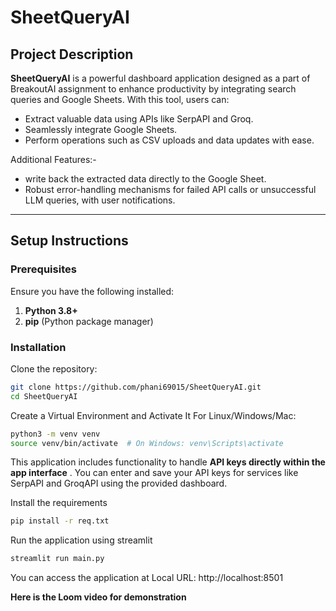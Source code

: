 # SheetQueryAI

## Project Description
**SheetQueryAI** is a powerful dashboard application designed as a part of BreakoutAI assignment to enhance productivity by integrating search queries and Google Sheets. With this tool, users can:
- Extract valuable data using APIs like SerpAPI and Groq.
- Seamlessly integrate Google Sheets.
- Perform operations such as CSV uploads and data updates with ease.
  
Additional Features:-
- write back the extracted data directly to the Google Sheet.
- Robust error-handling mechanisms for failed API calls or unsuccessful LLM queries, with user notifications.
---

## Setup Instructions

### Prerequisites
Ensure you have the following installed:
1. **Python 3.8+**
2. **pip** (Python package manager)

### Installation

Clone the repository:
   ```bash
   git clone https://github.com/phani69015/SheetQueryAI.git
   cd SheetQueryAI
   ```
Create a Virtual Environment and Activate It
   For Linux/Windows/Mac:
   ```bash
   python3 -m venv venv
   source venv/bin/activate  # On Windows: venv\Scripts\activate
   ```
This application includes functionality to handle  **API keys directly within the app interface** . You can enter and save your API keys for services like SerpAPI and GroqAPI using the provided dashboard.

Install the requirements
   ```bash
   pip install -r req.txt
   ```
Run the application using streamlit
  ```bash
  streamlit run main.py
  ```

You can access the application at  Local URL: http://localhost:8501

**Here is the Loom video for demonstration**
